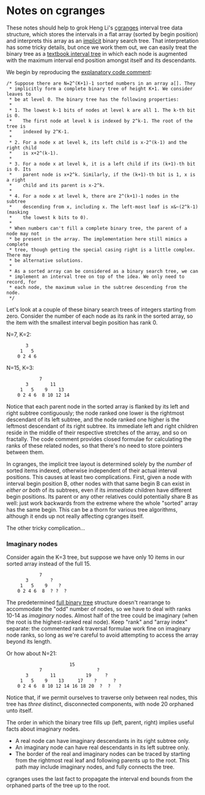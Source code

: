 # Notes on cgranges

These notes should help to grok Heng Li's [cgranges](https://github.com/lh3/cgranges) interval tree data structure, which stores the intervals in a flat array (sorted by begin position) and interprets this array as an [implicit](https://en.wikipedia.org/wiki/Implicit_data_structure) binary search tree. That interpretation has some tricky details, but once we work them out, we can easily treat the binary tree as a [textbook interval tree](https://en.wikipedia.org/wiki/Interval_tree#Augmented_tree) in which each node is augmented with the maximum interval end position amongst itself and its descendants.

We begin by reproducing the [explanatory code comment](https://github.com/lh3/cgranges/blob/master/cpp/IITree.h):

```
/* Suppose there are N=2^(K+1)-1 sorted numbers in an array a[]. They
 * implicitly form a complete binary tree of height K+1. We consider leaves to
 * be at level 0. The binary tree has the following properties:
 *
 * 1. The lowest k-1 bits of nodes at level k are all 1. The k-th bit is 0.
 *    The first node at level k is indexed by 2^k-1. The root of the tree is
 *    indexed by 2^K-1.
 *
 * 2. For a node x at level k, its left child is x-2^(k-1) and the right child
 *    is x+2^(k-1).
 *
 * 3. For a node x at level k, it is a left child if its (k+1)-th bit is 0. Its
 *    parent node is x+2^k. Similarly, if the (k+1)-th bit is 1, x is a right
 *    child and its parent is x-2^k.
 *
 * 4. For a node x at level k, there are 2^(k+1)-1 nodes in the subtree
 *    descending from x, including x. The left-most leaf is x&~(2^k-1) (masking
 *    the lowest k bits to 0).
 *
 * When numbers can't fill a complete binary tree, the parent of a node may not
 * be present in the array. The implementation here still mimics a complete
 * tree, though getting the special casing right is a little complex. There may
 * be alternative solutions.
 *
 * As a sorted array can be considered as a binary search tree, we can
 * implement an interval tree on top of the idea. We only need to record, for
 * each node, the maximum value in the subtree descending from the node.
 */
 ```

Let's look at a couple of these binary search trees of integers starting from zero. Consider the number of each node as its rank in the sorted array, so the item with the smallest interval begin position has rank 0.

N=7, K=2:
```
       3
     1   5
    0 2 4 6
```

N=15, K=3:
```
            7
       3        11
     1   5    9    13
    0 2 4 6  8 10 12 14
```

Notice that each parent node in the sorted array is flanked by its left and right subtree contiguously; the node ranked one lower is the rightmost descendant of its left subtree, and the node ranked one higher is the leftmost descendant of its right subtree. Its immediate left and right children reside in the middle of their respective stretches of the array, and so on fractally. The code comment provides closed formulae for calculating the ranks of these related nodes, so that there's no need to store pointers between them.

In cgranges, the implicit tree layout is determined solely by the *number* of sorted items indexed, otherwise independent of their actual interval positions. This causes at least two complications. First, given a node with interval begin position B, other nodes with that same begin B can exist in *either or both* of its subtrees, even if its *immediate* children have different begin positions. Its parent or any other relatives could potentially share B as well: just work backwards from the extreme where the whole "sorted" array has the same begin. This can be a thorn for various tree algorithms, although it ends up not really affecting cgranges itself.

The other tricky complication...

### Imaginary nodes

Consider again the K=3 tree, but suppose we have only 10 items in our sorted array instead of the full 15.

```
            7
       3        ?
     1   5    9    ?
    0 2 4 6  8  ? ?  ?
```

The predetermined [full binary tree](https://web.cecs.pdx.edu/~sheard/course/Cs163/Doc/FullvsComplete.html) structure doesn't rearrange to accommodate the "odd" number of nodes, so we have to deal with ranks 10-14 as *imaginary* nodes. Almost half of the tree could be imaginary (when the root is the highest-ranked real node). Keep "rank" and "array index" separate: the commented rank traversal formulae work fine on imaginary node ranks, so long as we're careful to avoid attempting to access the array beyond its length.

Or how about N=21:

```
                       15
            7                    ?
       3        11           19     ?
     1   5    9    13     17    ?      ?
    0 2 4 6  8 10 12 14 16 18 20  ?  ?   ?
```

Notice that, if we permit ourselves to traverse only between real nodes, this tree has *three* distinct, disconnected components, with node 20 orphaned unto itself.

The order in which the binary tree fills up (left, parent, right) implies useful facts about imaginary nodes.

* A real node can have imaginary descendants in its right subtree only.
* An imaginary node can have real descendants in its left subtree only.
* The border of the real and imaginary nodes can be traced by starting from the rightmost real leaf and following parents up to the root. This path may include imaginary nodes, and fully connects the tree.

cgranges uses the last fact to propagate the interval end bounds from the orphaned parts of the tree up to the root.
